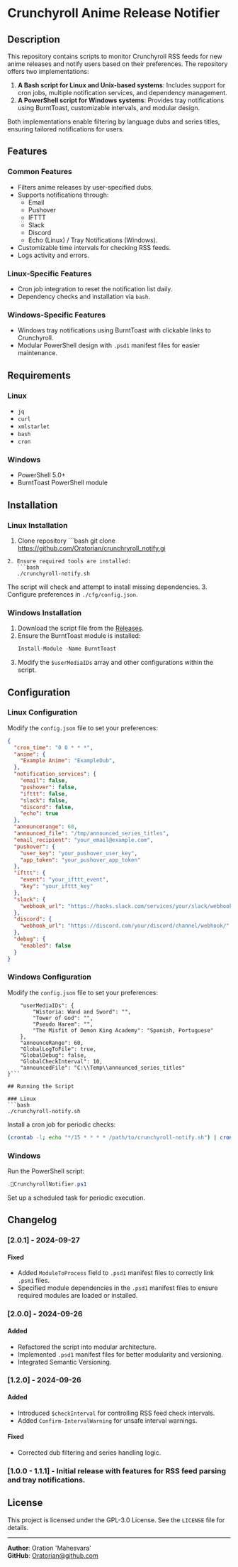 # Crunchyroll Anime Release Notifier

## Description

This repository contains scripts to monitor Crunchyroll RSS feeds for new anime releases and notify users based on their preferences. The repository offers two implementations:

1. **A Bash script for Linux and Unix-based systems**: Includes support for cron jobs, multiple notification services, and dependency management.
2. **A PowerShell script for Windows systems**: Provides tray notifications using BurntToast, customizable intervals, and modular design.

Both implementations enable filtering by language dubs and series titles, ensuring tailored notifications for users.

## Features

### Common Features
- Filters anime releases by user-specified dubs.
- Supports notifications through:
  - Email
  - Pushover
  - IFTTT
  - Slack
  - Discord
  - Echo (Linux) / Tray Notifications (Windows).
- Customizable time intervals for checking RSS feeds.
- Logs activity and errors.

### Linux-Specific Features
- Cron job integration to reset the notification list daily.
- Dependency checks and installation via `bash`.

### Windows-Specific Features
- Windows tray notifications using BurntToast with clickable links to Crunchyroll.
- Modular PowerShell design with `.psd1` manifest files for easier maintenance.

## Requirements

### Linux
- `jq`
- `curl`
- `xmlstarlet`
- `bash`
- `cron`

### Windows
- PowerShell 5.0+
- BurntToast PowerShell module

## Installation

### Linux Installation
1. Clone repository ```bash
git clone https://github.com/Oratorian/crunchryroll_notify.gi
```
2. Ensure required tools are installed:
   ```bash
   ./crunchyroll-notify.sh
   ```
   The script will check and attempt to install missing dependencies.
3. Configure preferences in `./cfg/config.json`.

### Windows Installation
1. Download the script file from the [Releases](https://github.com/Oratorian/script-archive/releases).
2. Ensure the BurntToast module is installed:
   ```powershell
   Install-Module -Name BurntToast
   ```
3. Modify the `$userMediaIDs` array and other configurations within the script.

## Configuration

### Linux Configuration

Modify the `config.json` file to set your preferences:

```json
{
  "cron_time": "0 0 * * *",
  "anime": {
    "Example Anime": "ExampleDub",
  },
  "notification_services": {
    "email": false,
    "pushover": false,
    "ifttt": false,
    "slack": false,
    "discord": false,
    "echo": true
  },
  "announcerange": 60,
  "announced_file": "/tmp/announced_series_titles",
  "email_recipient": "your_email@example.com",
  "pushover": {
    "user_key": "your_pushover_user_key",
    "app_token": "your_pushover_app_token"
  },
  "ifttt": {
    "event": "your_ifttt_event",
    "key": "your_ifttt_key"
  },
  "slack": {
    "webhook_url": "https://hooks.slack.com/services/your/slack/webhook/url"
  },
  "discord": {
    "webhook_url": "https://discord.com/your/discord/channel/webhook/"
  },
  "debug": {
    "enabled": false
  }
}
```

### Windows Configuration

Modify the `config.json` file to set your preferences:
```{
    "userMediaIDs": {
        "Wistoria: Wand and Sword": "",
        "Tower of God": "",
        "Pseudo Harem": "",
        "The Misfit of Demon King Academy": "Spanish, Portuguese"
    },
    "announceRange": 60,
    "GlobalLogToFile": true,
    "GlobalDebug": false,
    "GlobalCheckInterval": 10,
    "announcedFile": "C:\\Temp\\announced_series_titles"
}```

## Running the Script

### Linux
```bash
./crunchyroll-notify.sh
```

Install a cron job for periodic checks:
```bash
(crontab -l; echo "*/15 * * * * /path/to/crunchyroll-notify.sh") | crontab -
```

### Windows
Run the PowerShell script:
```powershell
.CrunchyrollNotifier.ps1
```

Set up a scheduled task for periodic execution.

## Changelog

### [2.0.1] - 2024-09-27
#### Fixed
- Added `ModuleToProcess` field to `.psd1` manifest files to correctly link `.psm1` files.
- Specified module dependencies in the `.psd1` manifest files to ensure required modules are loaded or installed.

### [2.0.0] - 2024-09-26
#### Added
- Refactored the script into modular architecture.
- Implemented `.psd1` manifest files for better modularity and versioning.
- Integrated Semantic Versioning.

### [1.2.0] - 2024-09-26
#### Added
- Introduced `$checkInterval` for controlling RSS feed check intervals.
- Added `Confirm-IntervalWarning` for unsafe interval warnings.

#### Fixed
- Corrected dub filtering and series handling logic.

### [1.0.0 - 1.1.1] - Initial release with features for RSS feed parsing and tray notifications.

## License

This project is licensed under the GPL-3.0 License. See the `LICENSE` file for details.

---

**Author**: Oration 'Mahesvara'  
**GitHub**: [Oratorian@github.com](https://github.com/Oratorian)
